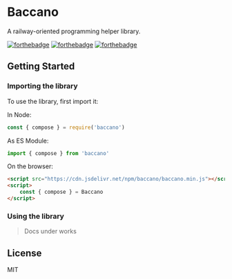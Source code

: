 # Baccano
A railway-oriented programming helper library.

[![forthebadge](https://forthebadge.com/images/badges/fuck-it-ship-it.svg)](https://forthebadge.com)
[![forthebadge](https://forthebadge.com/images/badges/made-with-javascript.svg)](https://forthebadge.com)
[![forthebadge](https://forthebadge.com/images/badges/powered-by-electricity.svg)](https://forthebadge.com)

## Getting Started

### Importing the library

To use the library, first import it:

In Node:
```javascript
const { compose } = require('baccano')
```

As ES Module:
```javascript
import { compose } from 'baccano'
```

On the browser:
```html
<script src="https://cdn.jsdelivr.net/npm/baccano/baccano.min.js"></script>
<script>
    const { compose } = Baccano
</script>
```

### Using the library
> Docs under works

## License
MIT